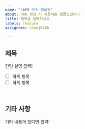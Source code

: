 ```yaml
---
name: "\bFE 이슈 템플릿"
about: 이슈 생성 시 사용하는 템플릿입니다
title: 제목을 입력하세요.
labels: feature
assignees: chasj0326

---
```


## 제목
간단 설명 입력!

- [ ] 하위 항목
- [ ] 하위 항목

<br/>

## 기타 사항
기타 내용이 있다면 입력!
